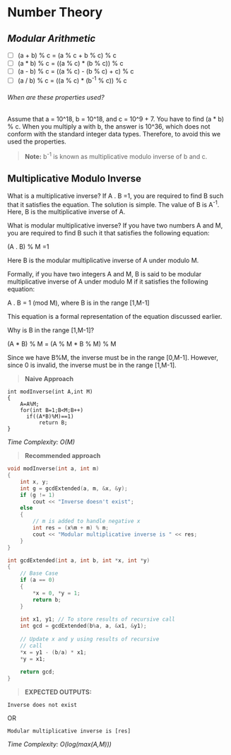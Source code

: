 # **Number Theory**
## _Modular Arithmetic_

- [ ] (a + b) \% c = (a \% c + b \% c) \% c
- [ ] (a * b) \% c = ((a \% c) * (b \% c)) \% c
- [ ] (a - b) \% c = ((a \% c) - (b \% c) + c) \% c
- [ ] (a / b) \% c = ((a \% c) * (b<sup>-1</sup> \% c)) \% c

###### When are these properties used?
Assume that a = 10^18, b = 10^18, and c = 10^9 + 7. You have to find (a * b) \% c.
When you multiply a with b, the answer is 10^36, which does not conform with the standard integer data types. Therefore, to avoid this we used the properties.

> **Note:** b<sup>-1</sup> is known as multiplicative modulo inverse of b and c.

## Multiplicative Modulo Inverse

What is a multiplicative inverse? If A . B =1, you are required to find B such that it satisfies the equation. The solution is simple. The value of B is A<sup>-1</sup>. Here, B is the multiplicative inverse of A.

What is modular multiplicative inverse? If you have two numbers A and M, you are required to find B such it that satisfies the following equation:

(A . B) \% M =1

Here B is the modular multiplicative inverse of A under modulo M.

Formally, if you have two integers A and M, B is said to be modular multiplicative inverse of A under modulo M if it satisfies the following equation:

A . B = 1 (mod M), where B is in the range [1,M-1]

This equation is a formal representation of the equation discussed earlier.

Why is B in the range [1,M-1]?

(A * B) \% M = (A \% M * B \% M) \% M

Since we have B%M, the inverse must be in the range [0,M-1]. However, since 0 is invalid, the inverse must be in the range [1,M-1].

> **Naive Approach**

    int modInverse(int A,int M)
    {
        A=A%M;
        for(int B=1;B<M;B++)
          if((A*B)%M)==1)
              return B;
    }
_Time Complexity: O(M)_



> **Recommended approach**

```cpp
void modInverse(int a, int m)
{
    int x, y;
    int g = gcdExtended(a, m, &x, &y);
    if (g != 1)
        cout << "Inverse doesn't exist";
    else
    {
        // m is added to handle negative x
        int res = (x%m + m) % m;
        cout << "Modular multiplicative inverse is " << res;
    }
}
```

```cpp
int gcdExtended(int a, int b, int *x, int *y)
{
    // Base Case
    if (a == 0)
    {
        *x = 0, *y = 1;
        return b;
    }
 
    int x1, y1; // To store results of recursive call
    int gcd = gcdExtended(b%a, a, &x1, &y1);
 
    // Update x and y using results of recursive
    // call
    *x = y1 - (b/a) * x1;
    *y = x1;
 
    return gcd;
}
```

> **EXPECTED OUTPUTS:** 
```
Inverse does not exist
```
   
   OR
   
   
   
```
Modular multiplicative inverse is [res]
```
_Time Complexity: O(log(max(A,M)))_

